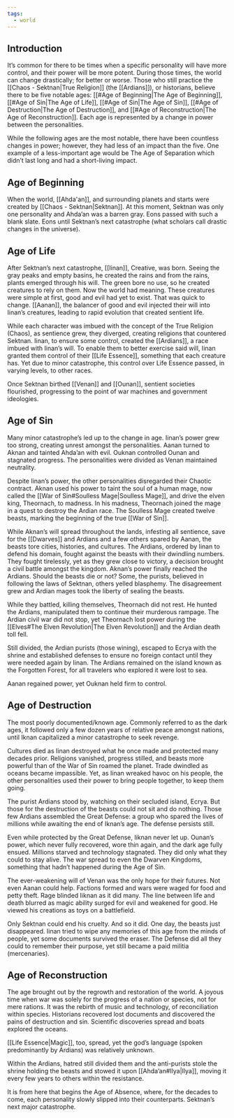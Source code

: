 ```yaml
---
tags:
  - world
---
```

## Introduction
It’s common for there to be times when a specific personality will have more control, and their power will be more potent. During those times, the world can change drastically; for better or worse. Those who still practice the [[Chaos - Sektnan|True Religion]] (the [[Ardians]]), or historians, believe there to be five notable ages: [[#Age of Beginning|The Age of Beginning]], [[#Age of Sin|The Age of Life]], [[#Age of Sin|The Age of Sin]], [[#Age of Destruction|The Age of Destruction]], and [[#Age of Reconstruction|The Age of Reconstruction]]. Each age is represented by a change in power between the personalities.

While the following ages are the most notable, there have been countless changes in power; however, they had less of an impact than the five. One example of a less-important age would be The Age of Separation which didn’t last long and had a short-living impact.
## Age of Beginning
When the world, [[Ahda'an]], and surrounding planets and starts were created by [[Chaos - Sektnan|Sektnan]]. At this moment, Sektnan was only one personality and Ahda’an was a barren gray. Eons passed with such a blank slate. Eons until Sektnan’s next catastrophe (what scholars call drastic changes in the universe).
## Age of Life
After Sektnan’s next catastrophe, [[Iinan]], Creative, was born. Seeing the gray peaks and empty basins, he created the rains and from the rains, plants emerged through his will. The green bore no use, so he created creatures to rely on them. Now the world had meaning. These creatures were simple at first, good and evil had yet to exist. That was quick to change. [[Aanan]], the balancer of good and evil injected their will into Iinan’s creatures, leading to rapid evolution that created sentient life.

While each character was imbued with the concept of the True Religion (Chaos), as sentience grew, they diverged, creating religions that countered Sektnan. Iinan, to ensure some control, created the [[Ardians]], a race imbued with Iinan’s will. To enable them to better exercise said will, Iinan granted them control of their [[Life Essence]], something that each creature has. Yet due to minor catastrophe, this control over Life Essence passed, in varying levels, to other races.

Once Sektnan birthed [[Venan]] and [[Ounan]], sentient societies flourished, progressing to the point of war machines and government ideologies.
## Age of Sin
Many minor catastrophe’s led up to the change in age. Iinan’s power grew too strong, creating unrest amongst the personalities. Aanan turned to Aknan and tainted Ahda’an with evil. Ouknan controlled Ounan and stagnated progress. The personalities were divided as Venan maintained neutrality.

Despite Iinan’s power, the other personalities disregarded their Chaotic contract. Aknan used his power to taint the soul of a human mage, now called the [[War of Sin#Soulless Mage|Soulless Mage]], and drive the elven king, Theornach, to madness. In his madness, Theornach joined the mage in a quest to destroy the Ardian race. The Soulless Mage created twelve beasts, marking the beginning of the true [[War of Sin]].

While Aknan’s will spread throughout the lands, infesting all sentience, save for the [[Dwarves]] and Ardians and a few others spared by Aanan, the beasts tore cities, histories, and cultures. The Ardians, ordered by Iinan to defend his domain, fought against the beasts with their dwindling numbers. They fought tirelessly, yet as they grew close to victory, a decision brought a civil battle amongst the kingdom. Aknan’s power finally reached the Ardians. Should the beasts die or not? Some, the purists, believed in following the laws of Sektnan, others yelled blasphemy. The disagreement grew and Ardian mages took the liberty of sealing the beasts.

While they battled, killing themselves, Theornach did not rest. He hunted the Ardians, manipulated them to continue their murderous rampage. The Ardian civil war did not stop, yet Theornach lost power during the [[Elves#The Elven Revolution|The Elven Revolution]] and the Ardian death toll fell.

Still divided, the Ardian purists (those wining), escaped to Ecrya with the shrine and established defenses to ensure no foreign contact until they were needed again by Iinan. The Ardians remained on the island known as the Forgotten Forest, for all travelers who explored it were lost to sea.

Aanan regained power, yet Ouknan held firm to control.
## Age of Destruction
The most poorly documented/known age. Commonly referred to as the dark ages, it followed only a few dozen years of relative peace amongst nations, until Iknan capitalized a minor catastrophe to seek revenge.

Cultures died as Iinan destroyed what he once made and protected many decades prior. Religions vanished, progress stilled, and beasts more powerful than of the War of Sin roamed the planet. Trade dwindled as oceans became impassible. Yet, as Iinan wreaked havoc on his people, the other personalities used their power to bring people together, to keep them going. 

The purist Ardians stood by, watching on their secluded island, Ecrya. But those for the destruction of the beasts could not sit and do nothing. Those few Ardians assembled the Great Defense: a group who spared the lives of millions while awaiting the end of Iknan’s age. The defense persists still.

Even while protected by the Great Defense, Iiknan never let up. Ounan’s power, which never fully recovered, wore thin again, and the dark age fully ensued. Millions starved and technology stagnated. They did only what they could to stay alive. The war spread to even the Dwarven Kingdoms, something that hadn’t happened during the Age of Sin.

The ever-weakening will of Venan was the only hope for their futures. Not even Aanan could help. Factions formed and wars were waged for food and petty theft. Rage blinded Iiknan as it did many. The line between life and death blurred as magic ability surged for evil and weakened for good. He viewed his creations as toys on a battlefield. 

Only Sektnan could end his cruelty. And so it did. One day, the beasts just disappeared. Iinan tried to wipe any memories of this age from the minds of people, yet some documents survived the eraser. The Defense did all they could to remember their purpose, yet still became a paid militia (mercenaries).
## Age of Reconstruction
The age brought out by the regrowth and restoration of the world. A joyous time when war was solely for the progress of a nation or species, not for mere rations. It was the rebirth of music and technology, of reconciliation within species. Historians recovered lost documents and discovered the pains of destruction and sin. Scientific discoveries spread and boats explored the oceans.

[[Life Essence|Magic]], too, spread, yet the god’s language (spoken predominantly by Ardians) was relatively unknown.

Within the Ardians, hatred still divided them and the anti-purists stole the shrine holding the beasts and stowed it upon [[Ahda’an#Ilya|Ilya]], moving it every few years to others within the resistance.

It is from here that begins the Age of Absence, where, for the decades to come, each personality slowly slipped into their counterparts. Sektnan’s next major catastrophe.